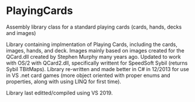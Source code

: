 # PlayingCards
Assembly library class for a standard playing cards (cards, hands, decks and images)

Library containing implmentation of Playing Cards, including the cards, images, hands,
and deck.  Images mainly based on images created for the QCard.dll created by
Stephen Murphy many years ago.  Updated to work with OS/2 with QCard2.dll, specifically
writtent for SpeedSoft Sybil (returns Sybil TBitMaps).  Library re-written and made
better in C# in 12/2013 for use in VS .net card games (more object oriented with
proper enums and properties, along with using LINQ for first time).

Library last editted/compiled using VS 2019.
